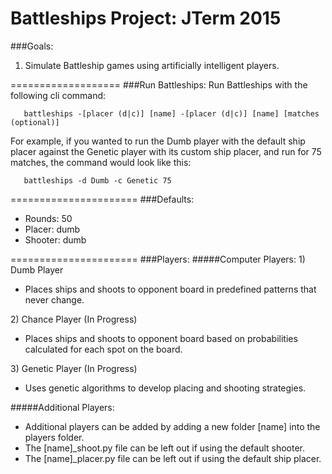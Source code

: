 # Battleships Project: JTerm 2015

###Goals:
1) Simulate Battleship games using artificially intelligent players.<br/>

===================
###Run Battleships:
Run Battleships with the following cli command:
```
   battleships -[placer (d|c)] [name] -[placer (d|c)] [name] [matches (optional)]
```
For example, if you wanted to run the Dumb player with the default ship placer against the Genetic player with its custom ship placer, and run for 75 matches, the command would look like this:
```
   battleships -d Dumb -c Genetic 75
```
======================
###Defaults:
<ul>
   <li>
      Rounds: 50
   </li>
   <li>
      Placer: dumb
   </li>
   <li>
      Shooter: dumb
   </li>
</ul>
======================
###Players:
#####Computer Players:
1) Dumb Player
<ul>
   <li>Places ships and shoots to opponent board in predefined patterns that never change.</li>
</ul>
2) Chance Player (In Progress)
<ul>
   <li>Places ships and shoots to opponent board based on probabilities calculated for each spot on the board.</li>
</ul>
3) Genetic Player (In Progress)
<ul>
   <li>Uses genetic algorithms to develop placing and shooting strategies.</li>
</ul>

#####Additional Players:
<ul>
   <li>
      Additional players can be added by adding a new folder [name] into the players folder.
   </li>
   <li>
      The [name]_shoot.py file can be left out if using the default shooter.
   </li>
   <li>
      The [name]_placer.py file can be left out if using the default ship placer.
   </li>
</ul>
